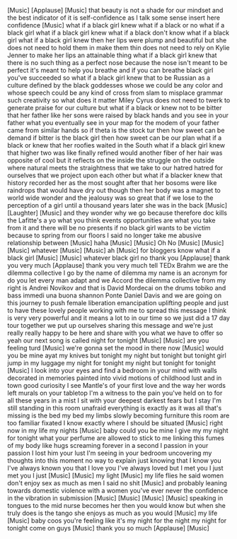 
[Music]
[Applause]
[Music]
that beauty is not a shade for our
mindset and the best indicator of it is
self-confidence as I talk some sense
insert here confidence
[Music]
what if a black girl knew what if a
black or no what if a black girl what if
a black girl knew what if a black don&#39;t
know what if a black girl what if a
black girl knew then her lips were plump
and beautiful but she does not need to
hold them in make them thin does not
need to rely on Kylie Jenner to make her
lips an attainable thing what if a black
girl knew that there is no such thing as
a perfect nose because the nose isn&#39;t
meant to be perfect it&#39;s meant to help
you breathe and if you can breathe black
girl you&#39;ve succeeded so what if a black
girl knew that to be Russian as a
culture defined by the black goddesses
whose we could be any color and whose
speech could be any kind of cross from
slam to misplace grammar such creativity
so what does it matter
Miley Cyrus does not need to twerk to
generate praise for our culture but what
if a black or knew not to be bitter that
her father like her sons were raised by
black hands and you see in your father
what you eventually see in your map for
the modem of your father came from
similar hands so if theta is the stock
tur then how sweet can be demand if
bitter is the black girl then how sweet
can be our plan what if a black or knew
that her roofies waited in the South
what if a black girl knew that higher
two was like finally refined would
another fiber of her hair was
opposite of cool but it reflects on the
inside the struggle on the outside where
natural meets the straightness that we
take to our hatred hatred for ourselves
that we project upon each other but what
if a blacker knew that history recorded
her as the most sought after that her
bosoms were like raindrops that would
have dry out though
then her body was a magnet to world wide
wonder and the jealousy was so great
that if we lose to the perception of a
girl until a thousand years later she
was in the back
[Music]
[Laughter]
[Music]
and they wonder why we go
because therefore doc kills the
Lafitte&#39;s a yo
what you think events opportunities are
what you take from it and there will be
no presents if no black girl wants to be
victim because to spring from our floors
I said no longer take me abusive
relationship between
[Music]
haha
[Music]
[Music]
Oh No
[Music]
[Music]
[Music]
whatever
[Music]
[Music]
ah
[Music]
for bloggers know what if a black girl
[Music]
[Music]
whatever black girl no thank you
[Applause]
thank you very much
[Applause]
thank you very much
tell TEDx Brahm we are the dilemma
collective I go by the name of dilemma
my name is an acronym for do you let
every man adapt and we Accord the
dilemma collective from my right is
Andrei Novikov and that is David
Mordecai on the drums tobiko and bass
immedi una buona shannon Ponte Daniel
Davis and we are going on this journey
to push female liberation emancipation
uplifting people and just to have these
lovely people working with me to spread
this message I think is very very
powerful and it means a lot to in our
time so we just did a 17 day tour
together we put up ourselves sharing
this message and we&#39;re just really
really happy to be here and share with
you what we have to offer so yeah our
next song is called night for tonight
[Music]
[Music]
are you feeling turd
[Music]
we&#39;re gonna set the mood in there now
[Music]
would you be mine ayat my knives but
tonight
my night but tonight but tonight
girl jump in my luggage my night for
tonight
my night but tonight for tonight
[Music]
I look into your eyes and find a bedroom
in your mind with walls decorated in
memories painted into vivid motions of
childhood lust and in town good
curiosity I see Mantle&#39;s of your first
love and the way her words left murals
on your tabletop I&#39;m a witness to the
pain you&#39;ve held on to for all these
years
in a mist I sit with your deepest
darkest fears but I stay I&#39;m still
standing in this room unafraid
everything is exactly as it was all
that&#39;s missing is the bed my bed my
limbs slowly becoming furniture this
room are too familiar fixated I know
exactly where I should be situated
[Music]
right now in my life
my nights
[Music]
baby could you be mine I give my my
night for tonight
what
your perfume are allowed to stick to me
linking this fumes of my body like hugs
screaming forever in a second I passion
in your passion
I lost him your lust I&#39;m seeing in your
bedroom uncovering my thoughts into this
moment no way to explain just knowing
that I know you I&#39;ve always known you
that I love you I&#39;ve always loved but I
met you I just met you I just
[Music]
[Music]
my light
[Music]
my life flies
he said women don&#39;t enjoy sex as much as
men
I said no shit
[Music]
and probably leaning towards domestic
violence with a women you&#39;ve ever never
the confidence in the vibration in
submission
[Music]
[Music]
[Music]
[Music]
speaking in tongues to the mid nurse
becomes her then you would know but when
she truly does is the tango she enjoys
as much as you would
[Music]
my life
[Music]
baby coos you&#39;re feeling like it&#39;s my
night for the night
my night for tonight
come on guys
[Music]
thank you so much
[Applause]
[Music]
